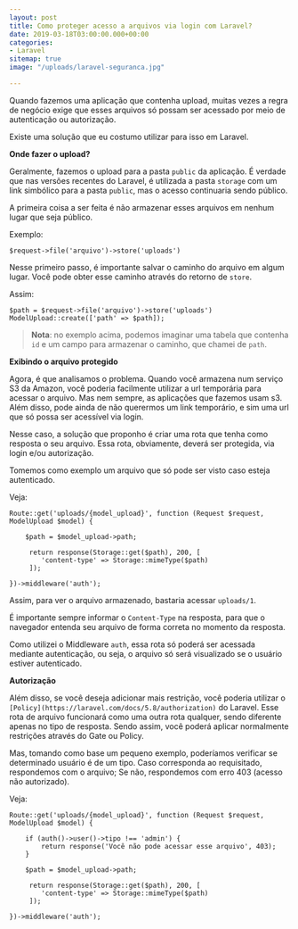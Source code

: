 ```yaml
---
layout: post
title: Como proteger acesso a arquivos via login com Laravel?
date: 2019-03-18T03:00:00.000+00:00
categories:
- Laravel
sitemap: true
image: "/uploads/laravel-seguranca.jpg"

---
```

Quando fazemos uma aplicação que contenha upload, muitas vezes a regra de negócio exige que esses arquivos só possam ser acessado por meio de autenticação ou autorização.

Existe uma solução que eu costumo utilizar para isso em Laravel.

**Onde fazer o upload?**

Geralmente, fazemos o upload para a pasta `public` da aplicação. É verdade que nas versões recentes do Laravel, é utilizada a pasta `storage` com um link simbólico para a pasta `public`, mas o acesso continuaria sendo público.

A primeira coisa a ser feita é não armazenar esses arquivos em nenhum lugar que seja público.

Exemplo:

    $request->file('arquivo')->store('uploads')

Nesse primeiro passo, é importante salvar o caminho do arquivo em algum lugar. Você pode obter esse caminho através do retorno de `store`.

Assim:

    $path = $request->file('arquivo')->store('uploads')
    ModelUpload::create(['path' => $path]);

> **Nota**: no exemplo acima, podemos imaginar uma tabela que contenha `id` e um campo para armazenar o caminho, que chamei de `path`.

**Exibindo o arquivo protegido**

Agora, é que analisamos o problema. Quando você armazena num serviço S3 da Amazon, você poderia facilmente utilizar a url temporária para acessar o arquivo. Mas nem sempre, as aplicações que fazemos usam s3. Além disso, pode ainda de não querermos um link temporário, e sim uma url que só possa ser acessível via login.

Nesse caso, a solução que proponho é criar uma rota que tenha como resposta o seu arquivo. Essa rota, obviamente, deverá ser protegida, via login e/ou autorização.

Tomemos como exemplo um arquivo que só pode ser visto caso esteja autenticado.

Veja:

    Route::get('uploads/{model_upload}', function (Request $request, ModelUpload $model) {
    
    	$path = $model_upload->path;
        
         return response(Storage::get($path), 200, [
         	'content-type' => Storage::mimeType($path)
         ]);
    
    })->middleware('auth');

Assim, para ver o arquivo armazenado, bastaria acessar `uploads/1`. 

É importante sempre informar o `Content-Type` na resposta, para que o navegador entenda seu arquivo de forma correta no momento da resposta.

Como utilizei o Middleware `auth`, essa rota só poderá ser acessada mediante autenticação, ou seja, o arquivo só será visualizado se o usuário estiver autenticado.

**Autorização**

Além disso, se você deseja adicionar mais restrição, você poderia utilizar o `[Policy](https://laravel.com/docs/5.8/authorization)` do Laravel. Esse rota de arquivo funcionará como uma outra rota qualquer, sendo diferente apenas no tipo de resposta. Sendo assim, você poderá aplicar normalmente restrições através do Gate ou Policy.

Mas, tomando como base um pequeno exemplo, poderíamos verificar se determinado usuário é de um tipo. Caso corresponda ao requisitado, respondemos com o arquivo; Se não, respondemos com erro 403 (acesso não autorizado).

Veja:

    Route::get('uploads/{model_upload}', function (Request $request, ModelUpload $model) {
    
        if (auth()->user()->tipo !== 'admin') {
        	return response('Você não pode acessar esse arquivo', 403);
        }
    
    	$path = $model_upload->path;
        
         return response(Storage::get($path), 200, [
         	'content-type' => Storage::mimeType($path)
         ]);
    
    })->middleware('auth');